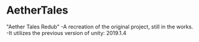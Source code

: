 # AetherTales

"Aether Tales Redub" 
-A recreation of the original project, still in the works. 
-It utilizes the previous version of unity: 
2019.1.4